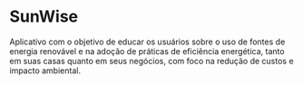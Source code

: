 # SunWise
Aplicativo com o objetivo de educar os usuários sobre o uso de fontes de energia renovável e na adoção de práticas de eficiência energética, tanto em suas casas quanto em seus negócios, com foco na redução de custos e impacto ambiental.
